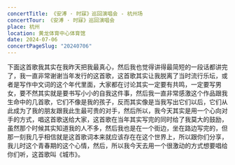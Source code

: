 ```yaml
---
concertTitle: 《安溥 · 时寐》巡回演唱会 - 杭州场
concertTour: 《安溥 · 时寐》巡回演唱会
place: 杭州
location: 黄龙体育中心体育馆
date: 2024-07-06
concertPageSlug: "20240706"
---
```

下面这首歌我其实在我昨天把我最真心，然后我也觉得讲得最简短的一段话都讲完了，我一直非常谢谢当年发行的这首歌，这首歌其实让我脱离了当时流行乐坛，或者是写作中文词的这个年代里面，大家都在讨论其实一定要有共鸣，一定要写男女，要不然其实就是要书写小小的自我这件事，然后我一直非常感激这个作品跟我生命中的几首歌，它们不像是我的孩子，反而其实像是当我写出它们以后，它们从此成为了我的朋友跟我此生最可贵的对手，然后所以，我今天其实是用一个心向对手的方式，唱这首歌送给大家，这首歌在当年其实写完的同时给了我莫大的鼓励，虽然那个时候其实知道我的人不多，然后我也是在一个街边，坐在路边写完的，但那一刻我几乎相信就是这首歌词本来就应该存在在这个世界上，所以跟你们分享，我儿时这个青春期的这个心情，然后，所以我今天去用一个很激动的方式想要唱给你们听，这首歌叫《城市》。